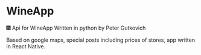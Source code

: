 # WineApp
:fireworks:
Api for WineApp
Written in python by Peter Gutkovich

Based on google maps, special posts 
including prices of stores,
app written in React Native.
